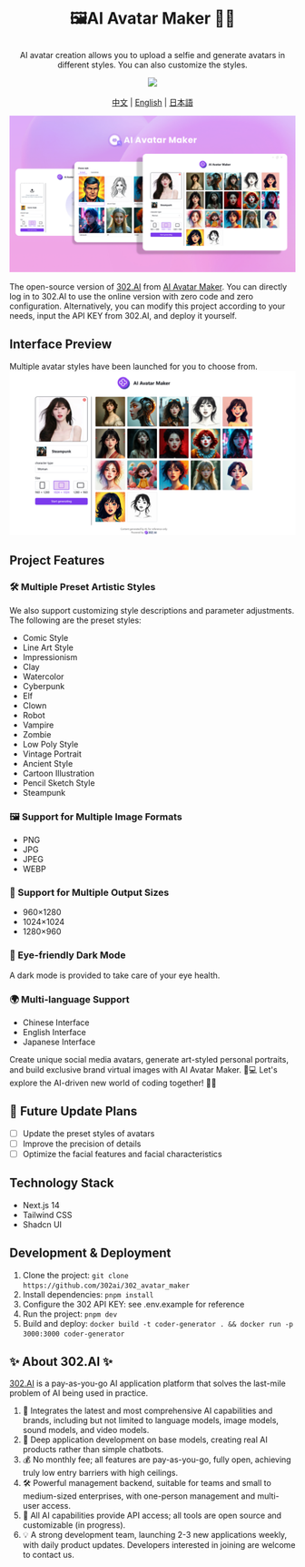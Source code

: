# <p align="center">🖼️AI Avatar Maker 🚀✨</p>

<p align="center">AI avatar creation allows you to upload a selfie and generate avatars in different styles. You can also customize the styles.</p>

<p align="center"><a href="https://302.ai/tools/word/" target="blank"><img src="https://file.302ai.cn/gpt/imgs/github/302_badge.png" /></a></p >

<p align="center"><a href="README zh.md">中文</a> | <a href="README.md">English</a> | <a href="README_ja.md">日本語</a></p>

![Interface Preview](docs/AI头像制作en.png)

The open-source version of [302.AI](https://302.ai) from [AI Avatar Maker](https://302.ai/tools/headshot/). 
You can directly log in to 302.AI to use the online version with zero code and zero configuration. 
Alternatively, you can modify this project according to your needs, input the API KEY from 302.AI, and deploy it yourself.

## Interface Preview
Multiple avatar styles have been launched for you to choose from.
![Interface Preview](docs/头像2.png)

## Project Features
### 🛠️ Multiple Preset Artistic Styles
We also support customizing style descriptions and parameter adjustments. The following are the preset styles:
- Comic Style
- Line Art Style
- Impressionism
- Clay
- Watercolor
- Cyberpunk
- Elf
- Clown
- Robot
- Vampire
- Zombie
- Low Poly Style
- Vintage Portrait
- Ancient Style
- Cartoon Illustration
- Pencil Sketch Style
- Steampunk
### 🖼️ Support for Multiple Image Formats
- PNG
- JPG
- JPEG
- WEBP
### 📐 Support for Multiple Output Sizes
- 960×1280
- 1024×1024
- 1280×960
### 🌙 Eye-friendly Dark Mode
A dark mode is provided to take care of your eye health.
### 🌍 Multi-language Support
- Chinese Interface
- English Interface
- Japanese Interface

Create unique social media avatars, generate art-styled personal portraits, and build exclusive brand virtual images with AI Avatar Maker. 🎉💻 Let's explore the AI-driven new world of coding together! 🌟🚀

## 🚩 Future Update Plans 
- [ ] Update the preset styles of avatars
- [ ] Improve the precision of details
- [ ] Optimize the facial features and facial characteristics
  
## Technology Stack
- Next.js 14
- Tailwind CSS
- Shadcn UI

## Development & Deployment
1. Clone the project: `git clone https://github.com/302ai/302_avatar_maker`
2. Install dependencies: `pnpm install`
3. Configure the 302 API KEY: see .env.example for reference
4. Run the project: `pnpm dev`
5. Build and deploy: `docker build -t coder-generator . && docker run -p 3000:3000 coder-generator`


## ✨ About 302.AI ✨
[302.AI](https://302.ai) is a pay-as-you-go AI application platform that solves the last-mile problem of AI being used in practice.
1. 🧠 Integrates the latest and most comprehensive AI capabilities and brands, including but not limited to language models, image models, sound models, and video models.
2. 🚀 Deep application development on base models, creating real AI products rather than simple chatbots.
3. 💰 No monthly fee; all features are pay-as-you-go, fully open, achieving truly low entry barriers with high ceilings.
4. 🛠 Powerful management backend, suitable for teams and small to medium-sized enterprises, with one-person management and multi-user access.
5. 🔗 All AI capabilities provide API access; all tools are open source and customizable (in progress).
6. 💡 A strong development team, launching 2-3 new applications weekly, with daily product updates. Developers interested in joining are welcome to contact us.

